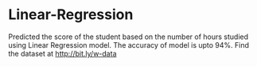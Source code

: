# Linear-Regression
Predicted the score of the student based on the number of hours studied using Linear Regression model.
The accuracy of model is upto 94%.
Find the dataset at http://bit.ly/w-data

